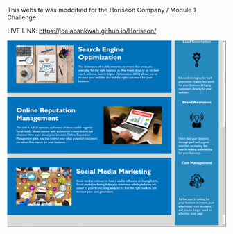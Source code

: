 This website was moddified for the Horiseon Company / Module 1 Challenge

LIVE LINK: https://joelabankwah.github.io/Horiseon/

![Alt text](./assets/images/Readme(screenshot).png)

